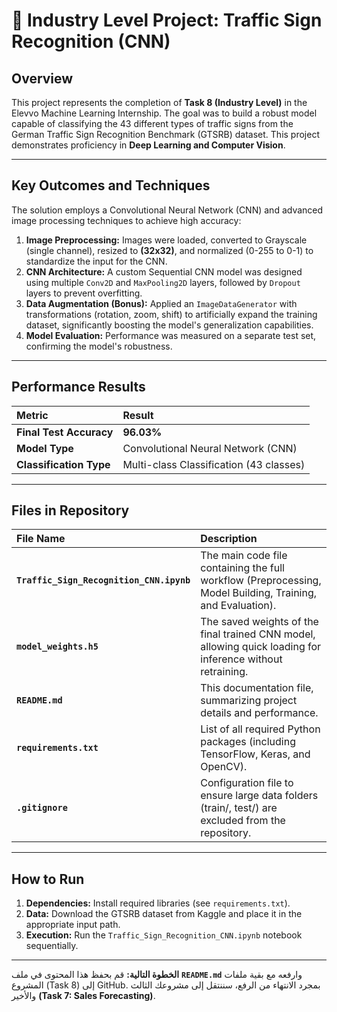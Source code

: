 

# 🚦 Industry Level Project: Traffic Sign Recognition (CNN)

## Overview
This project represents the completion of **Task 8 (Industry Level)** in the Elevvo Machine Learning Internship. The goal was to build a robust model capable of classifying the 43 different types of traffic signs from the German Traffic Sign Recognition Benchmark (GTSRB) dataset. This project demonstrates proficiency in **Deep Learning and Computer Vision**.

---

## Key Outcomes and Techniques
The solution employs a Convolutional Neural Network (CNN) and advanced image processing techniques to achieve high accuracy:

1.  **Image Preprocessing:** Images were loaded, converted to Grayscale (single channel), resized to **(32x32)**, and normalized (0-255 to 0-1) to standardize the input for the CNN.
2.  **CNN Architecture:** A custom Sequential CNN model was designed using multiple `Conv2D` and `MaxPooling2D` layers, followed by `Dropout` layers to prevent overfitting.
3.  **Data Augmentation (Bonus):** Applied an `ImageDataGenerator` with transformations (rotation, zoom, shift) to artificially expand the training dataset, significantly boosting the model's generalization capabilities.
4.  **Model Evaluation:** Performance was measured on a separate test set, confirming the model's robustness.

---

## Performance Results

| Metric | Result |
| :--- | :--- |
| **Final Test Accuracy** | **96.03%** |
| **Model Type** | Convolutional Neural Network (CNN) |
| **Classification Type** | Multi-class Classification (43 classes) |

---

## Files in Repository

| File Name | Description |
| :--- | :--- |
| **`Traffic_Sign_Recognition_CNN.ipynb`** | The main code file containing the full workflow (Preprocessing, Model Building, Training, and Evaluation). |
| **`model_weights.h5`** | The saved weights of the final trained CNN model, allowing quick loading for inference without retraining. |
| **`README.md`** | This documentation file, summarizing project details and performance. |
| **`requirements.txt`** | List of all required Python packages (including TensorFlow, Keras, and OpenCV). |
| **`.gitignore`** | Configuration file to ensure large data folders (train/, test/) are excluded from the repository. |

---

## How to Run
1.  **Dependencies:** Install required libraries (see `requirements.txt`).
2.  **Data:** Download the GTSRB dataset from Kaggle and place it in the appropriate input path.
3.  **Execution:** Run the `Traffic_Sign_Recognition_CNN.ipynb` notebook sequentially.

---

**الخطوة التالية:** قم بحفظ هذا المحتوى في ملف **`README.md`** وارفعه مع بقية ملفات المشروع (Task 8) إلى GitHub. بمجرد الانتهاء من الرفع، سننتقل إلى مشروعك الثالث والأخير **(Task 7: Sales Forecasting)**.
